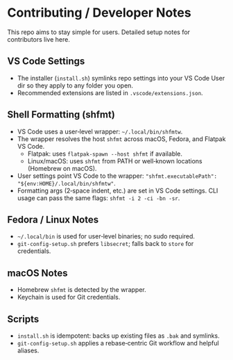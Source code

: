 # Contributing / Developer Notes

This repo aims to stay simple for users. Detailed setup notes for contributors live here.

## VS Code Settings

- The installer (`install.sh`) symlinks repo settings into your VS Code User dir so they apply to any folder you open.
- Recommended extensions are listed in `.vscode/extensions.json`.

## Shell Formatting (shfmt)

- VS Code uses a user‑level wrapper: `~/.local/bin/shfmtw`.
- The wrapper resolves the host `shfmt` across macOS, Fedora, and Flatpak VS Code.
  - Flatpak: uses `flatpak-spawn --host shfmt` if available.
  - Linux/macOS: uses `shfmt` from PATH or well‑known locations (Homebrew on macOS).
- User settings point VS Code to the wrapper: `"shfmt.executablePath": "${env:HOME}/.local/bin/shfmtw"`.
- Formatting args (2‑space indent, etc.) are set in VS Code settings. CLI usage can pass the same flags: `shfmt -i 2 -ci -bn -sr`.

## Fedora / Linux Notes

- `~/.local/bin` is used for user‑level binaries; no sudo required.
- `git-config-setup.sh` prefers `libsecret`; falls back to `store` for credentials.

## macOS Notes

- Homebrew `shfmt` is detected by the wrapper.
- Keychain is used for Git credentials.

## Scripts

- `install.sh` is idempotent: backs up existing files as `.bak` and symlinks.
- `git-config-setup.sh` applies a rebase‑centric Git workflow and helpful aliases.

